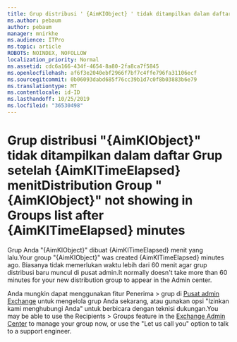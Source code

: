 ```yaml
---
title: Grup distribusi ' {AimKIObject} ' tidak ditampilkan dalam daftar Grup setelah {AimKITimeElapsed} menit
ms.author: pebaum
author: pebaum
manager: mnirkhe
ms.audience: ITPro
ms.topic: article
ROBOTS: NOINDEX, NOFOLLOW
localization_priority: Normal
ms.assetid: cdc6a166-434f-4654-8a80-2fa8ca7f5845
ms.openlocfilehash: af6f3e2040ebf2966f7bf7c4ffe796fa31106ecf
ms.sourcegitcommit: 0b06093dabd685f76cc39b1d7c0f8b03883b6e79
ms.translationtype: MT
ms.contentlocale: id-ID
ms.lasthandoff: 10/25/2019
ms.locfileid: "36530498"
---
```

# <a name="distribution-group-aimkiobject-not-showing-in-groups-list-after-aimkitimeelapsed-minutes"></a><span data-ttu-id="f50ee-102">Grup distribusi "{AimKIObject}" tidak ditampilkan dalam daftar Grup setelah {AimKITimeElapsed} menit</span><span class="sxs-lookup"><span data-stu-id="f50ee-102">Distribution Group "{AimKIObject}" not showing in Groups list after {AimKITimeElapsed} minutes</span></span>

<span data-ttu-id="f50ee-103">Grup Anda "{AimKIObject}" dibuat {AimKITimeElapsed} menit yang lalu.</span><span class="sxs-lookup"><span data-stu-id="f50ee-103">Your group "{AimKIObject}" was created {AimKITimeElapsed} minutes ago.</span></span> <span data-ttu-id="f50ee-104">Biasanya tidak memerlukan waktu lebih dari 60 menit agar grup distribusi baru muncul di pusat admin.</span><span class="sxs-lookup"><span data-stu-id="f50ee-104">It normally doesn't take more than 60 minutes for your new distribution group to appear in the Admin center.</span></span>
  
<span data-ttu-id="f50ee-105">Anda mungkin dapat menggunakan fitur Penerima > grup di [Pusat admin Exchange](https://outlook.office365.com/ecp/?rfr=Admin_o365&amp;exsvurl=1&amp;mkt=en-US.aspx) untuk mengelola grup Anda sekarang, atau gunakan opsi "Izinkan kami menghubungi Anda" untuk berbicara dengan teknisi dukungan.</span><span class="sxs-lookup"><span data-stu-id="f50ee-105">You may be able to use the Recipients > Groups feature in the [Exchange Admin Center](https://outlook.office365.com/ecp/?rfr=Admin_o365&amp;exsvurl=1&amp;mkt=en-US.aspx) to manage your group now, or use the "Let us call you" option to talk to a support engineer.</span></span> 
  

